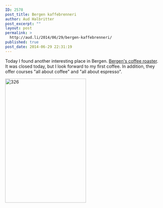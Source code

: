 ```yaml
---
ID: 2578
post_title: Bergen kaffebrenneri
author: Aud Halbritter
post_excerpt: ""
layout: post
permalink: >
  http://aud.li/2014/06/29/bergen-kaffebrenneri/
published: true
post_date: 2014-06-29 22:31:19
---
```

Today I found another interesting place in Bergen. <a href="http://kaffebrenneri.de.gpu.no/">Bergen's coffee roaster</a>. It was closed today, but I look forward to my first coffee. In addition, they offer courses "all about coffee" and "all about espresso".

<a href="http://aud.li/wp-content/uploads/2014/06/326.png"><img class="alignnone size-full wp-image-2580" src="http://aud.li/wp-content/uploads/2014/06/326.png" alt="326" width="260" height="399" /></a>

&nbsp;

&nbsp;